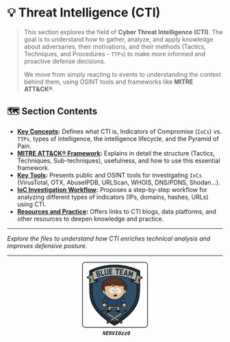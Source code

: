 # 💡 Threat Intelligence (CTI)

> This section explores the field of **Cyber Threat Intelligence (CTI)**. The goal is to understand how to gather, analyze, and apply knowledge about adversaries, their motivations, and their methods (Tactics, Techniques, and Procedures - `TTPs`) to make more informed and proactive defense decisions.
>
> We move from simply reacting to events to understanding the context behind them, using OSINT tools and frameworks like **MITRE ATT&CK®**.

## 🗺️ Section Contents

* **[Key Concepts](./01_Key_Concepts.md):** Defines what CTI is, Indicators of Compromise (`IoCs`) vs. `TTPs`, types of intelligence, the intelligence lifecycle, and the Pyramid of Pain.
* **[MITRE ATT&CK® Framework](./02_MITRE_ATTACK.md):** Explains in detail the structure (Tactics, Techniques, Sub-techniques), usefulness, and how to use this essential framework.
* **[Key Tools](./03_Tools.md):** Presents public and OSINT tools for investigating `IoCs` (VirusTotal, OTX, AbuseIPDB, URLScan, WHOIS, DNS/PDNS, Shodan...).
* **[IoC Investigation Workflow](./04_IoC_Workflow.md):** Proposes a step-by-step workflow for analyzing different types of indicators (IPs, domains, hashes, URLs) using CTI.
* **[Resources and Practice](./05_Practice_Resources.md):** Offers links to CTI blogs, data platforms, and other resources to deepen knowledge and practice.

---

*Explore the files to understand how CTI enriches technical analysis and improves defensive posture.*

---

<p align="center"> 
  <img src="assets/img/icono.png" alt="Icono del Repositorio" style="border: 2px solid #555; border-radius: 8px; width: 150px;">
  <br> <strong><em><code> NERVI0zz0</code></em></strong> 
  </p>